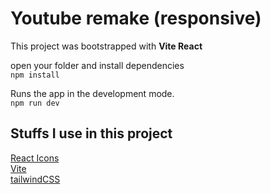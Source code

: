 # Youtube remake (responsive)


This project was bootstrapped with **Vite React**

open your folder and install dependencies <br />
`npm install`

Runs the app in the development mode. <br />
`npm run dev`

## Stuffs I use in this project
[React Icons](https://react-icons.github.io/react-icons) <br />
[Vite](https://vitejs.dev/) <br />
[tailwindCSS](https://tailwindcss.com/) <br />